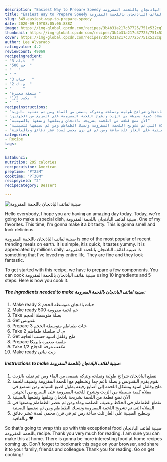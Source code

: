 ```yaml
---
description: "Easiest Way to Prepare Speedy صينية لفائف الباذنجان باللحمة المفرومة"
title: "Easiest Way to Prepare Speedy صينية لفائف الباذنجان باللحمة المفرومة"
slug: 349-easiest-way-to-prepare-speedy
date: 2020-09-19T08:05:06.888Z
image: https://img-global.cpcdn.com/recipes/3b4b31a217c37725/751x532cq70/الصورة-الرئيسية-لوصفةصينية-لفائف-الباذنجان-باللحمة-المفرومة.jpg
thumbnail: https://img-global.cpcdn.com/recipes/3b4b31a217c37725/751x532cq70/الصورة-الرئيسية-لوصفةصينية-لفائف-الباذنجان-باللحمة-المفرومة.jpg
cover: https://img-global.cpcdn.com/recipes/3b4b31a217c37725/751x532cq70/الصورة-الرئيسية-لوصفةصينية-لفائف-الباذنجان-باللحمة-المفرومة.jpg
author: Lee Alvarado
ratingvalue: 4.2
reviewcount: 49069
recipeingredient:
- "3 حبات   "
- "500 جم  "
- "   "
- " "
- "3 حبات   "
- "2 م. ك  "
- "     "
- "ملعقة صغيرة "
- "1/2 مكعب  "
- "  "
recipeinstructions:
- "نقطع الباذنجان شرائح طولية ونملحه ونتركه يتصفى من الماء ومن ثم نقليه بالزيت"
- "نقوم بفرم البقدونس و بصلة ناعم جدا ونخلطهم مع اللحمة المفرومة ونضيف للحمة ملح وفلفل اسود ونشكل اللحمة إلى أصابع رفيعة بطول اصبع السبابة ومن ثمنضع في مقلاة كمية بسيطة من الزيت ونشوح اللحمة المفرومة على السريع من الجهتين"
- "الآن نضع قطعة من اللحمة بشريحة باذنجان وبنلفها ونضعها بالصينية"
- "نقطع الطماطم في الخلاط ونضيف الصلصة وماء ومن ثم نعصر الطماطم ونضعها في المقلاة التي تم تشويح اللحمة المفرومة ونسبك الطماطم ومن ثم نضيفها للصينية"
- "وبنطبخ الصينية على الغاز ثلث ساعة ومن ثم في فرن محمى لمدة عشر دقائق وبالعافية ❤️"
categories:
- Recipe
tags:
- 

katakunci:  
nutrition: 295 calories
recipecuisine: American
preptime: "PT23M"
cooktime: "PT30M"
recipeyield: "2"
recipecategory: Dessert

---
```



![صينية لفائف الباذنجان باللحمة المفرومة](https://img-global.cpcdn.com/recipes/3b4b31a217c37725/751x532cq70/الصورة-الرئيسية-لوصفةصينية-لفائف-الباذنجان-باللحمة-المفرومة.jpg)

Hello everybody, I hope you are having an amazing day today. Today, we're going to make a special dish, صينية لفائف الباذنجان باللحمة المفرومة. One of my favorites. This time, I'm gonna make it a bit tasty. This is gonna smell and look delicious.



صينية لفائف الباذنجان باللحمة المفرومة is one of the most popular of recent trending meals on earth. It is simple, it is quick, it tastes yummy. It is appreciated by millions daily. صينية لفائف الباذنجان باللحمة المفرومة is something that I've loved my entire life. They are fine and they look fantastic.


To get started with this recipe, we have to prepare a few components. You can cook صينية لفائف الباذنجان باللحمة المفرومة using 10 ingredients and 5 steps. Here is how you cook it.

<!--inarticleads1-->

##### The ingredients needed to make صينية لفائف الباذنجان باللحمة المفرومة:

1. Make ready 3 حبات باذنجان متوسطة الحجم
1. Make ready 500 جم لحمة مفرومة
1. Take  بصلة متوسطة الحجم
1. Get  بقدونس
1. Prepare 3 حبات طماطم متوسطة الحجم
1. Take 2 م. ك صلصلة طماطم
1. Get  ملح وفلفل اسود حسب الحاجة
1. Prepare ملعقة صغيرة بابريكا
1. Take 1/2 مكعب مرقة الدجاج
1. Make ready  زيت نباتي




<!--inarticleads2-->

##### Instructions to make صينية لفائف الباذنجان باللحمة المفرومة:

1. نقطع الباذنجان شرائح طولية ونملحه ونتركه يتصفى من الماء ومن ثم نقليه بالزيت
1. نقوم بفرم البقدونس و بصلة ناعم جدا ونخلطهم مع اللحمة المفرومة ونضيف للحمة ملح وفلفل اسود ونشكل اللحمة إلى أصابع رفيعة بطول اصبع السبابة ومن ثمنضع في مقلاة كمية بسيطة من الزيت ونشوح اللحمة المفرومة على السريع من الجهتين
1. الآن نضع قطعة من اللحمة بشريحة باذنجان وبنلفها ونضعها بالصينية
1. نقطع الطماطم في الخلاط ونضيف الصلصة وماء ومن ثم نعصر الطماطم ونضعها في المقلاة التي تم تشويح اللحمة المفرومة ونسبك الطماطم ومن ثم نضيفها للصينية
1. وبنطبخ الصينية على الغاز ثلث ساعة ومن ثم في فرن محمى لمدة عشر دقائق وبالعافية ❤️




So that's going to wrap this up with this exceptional food صينية لفائف الباذنجان باللحمة المفرومة recipe. Thank you very much for reading. I am sure you can make this at home. There is gonna be more interesting food at home recipes coming up. Don't forget to bookmark this page on your browser, and share it to your family, friends and colleague. Thank you for reading. Go on get cooking!
